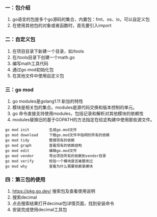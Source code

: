 ### 一：包介绍
1. go语言的包是多个go源码的集合，内置包：fmt、os、io，可以自定义包
2. 在使用其他包的对象或者函数时，首先要引入import

### 二：自定义包
1. 在项目目录下新建一个目录，如/tools
2. 在/tools目录下创建一个math.go
3. 编写math工具代码
4. 通过go mod初始化包
5. 在其他文件中使用自定义包

### 三：go mod
1. go modules是golang1.11 新加的特性
2. 模块是相关包的集合。modules是源代码交换和版本控制的单元。
3. go 命令直接支持使用modules，包括记录和解析对其他模块的依赖性
4. modules替换旧的基于GOPATH的方法指定在给定构建中使用那些源文件。
```
go mod init         生成go.mod文件
go mod download     下载go.mod文件中指明的所有的依赖
go mod tidy         整理现有的依赖
go mod graph        查看现有的依赖结构
go mod edit         编辑go.mod文件
go mod vendor       导出项目所有的依赖到vendor目录
go mod verify       校验一个模块是否被篡改过
go mod why          查看为什么需要依赖某模块
```

### 四：第三包的使用
1. https://pkg.go.dev/ 搜索包及查看使用说明
2. 搜索decimal
3. 点击搜索结果打开decimal包详情页面，找到安装命令
4. 安装完成使用decimal工具包